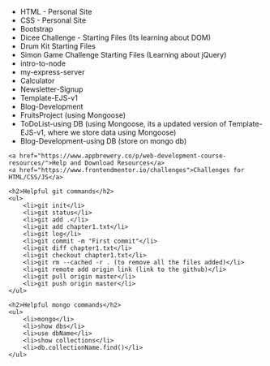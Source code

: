 <!DOCTYPE html>
<html lang="en">
<head>
    <meta charset="UTF-8">
    <meta name="viewport" content="width=device-width, initial-scale=1.0">
    <title>Document</title>
</head>
<body>
    <ul>
        <li>HTML - Personal Site </li>
        <li>CSS - Personal Site</li>
        <li>Bootstrap</li>
        <li>Dicee Challenge - Starting Files (Its learning about DOM)</li>
        <li>Drum Kit Starting Files</li>
        <li>Simon Game Challenge Starting Files (Learning about jQuery)</li>
        <li>intro-to-node</li>
        <li>my-express-server</li>
        <li>Calculator</li>
        <li>Newsletter-Signup</li>
        <li>Template-EJS-v1</li>
        <li>Blog-Development</li>
        <li>FruitsProject (using Mongoose)</li>
        <li>ToDoList-using DB (using Mongoose, its a updated version of Template-EJS-v1, where we store data using Mongoose)</li>
        <li>Blog-Development-using DB (store on mongo db)</li>
    </ul>

    <a href="https://www.appbrewery.co/p/web-development-course-resources/">Help and Download Resources</a>
    <a href="https://www.frontendmentor.io/challenges">Challenges for HTML/CSS/JS</a>

    <h2>Helpful git commands</h2>
    <ul>
        <li>git init</li>
        <li>git status</li>
        <li>git add .</li>
        <li>git add chapter1.txt</li>
        <li>git log</li>
        <li>git commit -m "First commit"</li>
        <li>git diff chapter1.txt</li>
        <li>git checkout chapter1.txt</li>
        <li>git rm --cached -r . (to remove all the files added)</li>
        <li>git remote add origin link (link to the github)</li>
        <li>git pull origin master</li>
        <li>git push origin master</li>
    </ul>

    <h2>Helpful mongo commands</h2>
    <ul>
        <li>mongo</li>
        <li>show dbs</li>
        <li>use dbName</li>
        <li>show collections</li>
        <li>db.collectionName.find()</li>
    </ul>

</body>
</html>